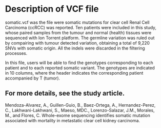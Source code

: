 # Description of VCF file
 

somatic.vcf was the file were somatic mutations for clear cell Renal Cell Carcinoma (ccRCC) was reported. Ten patients were included in this study, whose paired samples from the tumour and normal (health) tissues were sequenced with Ion Torrent platform. The germline variation was ruled out by compairing with tumour detected variation, obtaining a total of 9,220 SNVs with somatic origin. All the indels were discarded in the filtering processes. 

In this file, users will be able to find the genotypes corresponding to each patient and to each reported somatic variant. The genotypes are indicated in 10 columns, where the header indicates the corresponding patient accompanied by T (tumor).


## For more details, see the study article.
Mendoza-Alvarez, A., Guillen-Guio, B., Baez-Ortega, A., Hernandez-Perez, C., Lakhwani-Lakhwani, S., Maeso, MDC., Lorenzo-Salazar, J.M., Morales, M., and Flores, C. Whole-exome sequencing identifies somatic mutation associated with mortality in metastatic clear cell kidney carcinoma.
